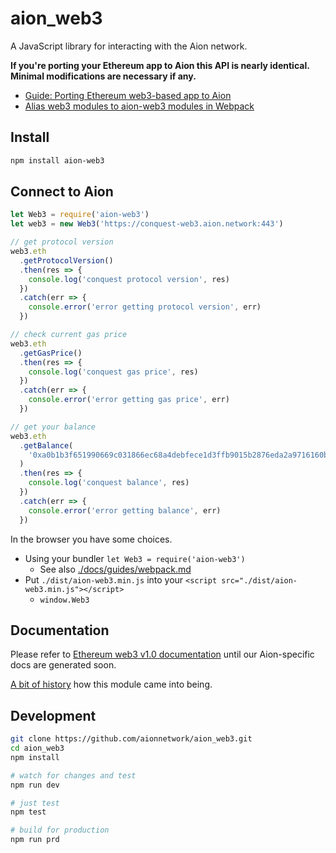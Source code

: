 # aion_web3

A JavaScript library for interacting with the Aion network.

**If you're porting your Ethereum app to Aion this API is nearly identical. Minimal modifications are necessary if any.**

+ [Guide: Porting Ethereum web3-based app to Aion](./docs/guides/porting.md)
+ [Alias web3 modules to aion-web3 modules in Webpack](./docs/guides/webpack.md)

## Install

```sh
npm install aion-web3
```

## Connect to Aion

```js
let Web3 = require('aion-web3')
let web3 = new Web3('https://conquest-web3.aion.network:443')

// get protocol version
web3.eth
  .getProtocolVersion()
  .then(res => {
    console.log('conquest protocol version', res)
  })
  .catch(err => {
    console.error('error getting protocol version', err)
  })

// check current gas price
web3.eth
  .getGasPrice()
  .then(res => {
    console.log('conquest gas price', res)
  })
  .catch(err => {
    console.error('error getting gas price', err)
  })

// get your balance
web3.eth
  .getBalance(
    '0xa0b1b3f651990669c031866ec68a4debfece1d3ffb9015b2876eda2a9716160b'
  )
  .then(res => {
    console.log('conquest balance', res)
  })
  .catch(err => {
    console.error('error getting balance', err)
  })
```

In the browser you have some choices.

+ Using your bundler `let Web3 = require('aion-web3')`
  * See also [./docs/guides/webpack.md](./docs/guides/webpack.md)
+ Put `./dist/aion-web3.min.js` into your `<script src="./dist/aion-web3.min.js"></script>`
  * `window.Web3`

## Documentation

Please refer to [Ethereum web3 v1.0 documentation](https://web3js.readthedocs.io/en/1.0/index.html) until our Aion-specific docs are generated soon.

[A bit of history](https://github.com/aionnetwork/aion_web3/issues/10)  how this module came into being.

## Development

```sh
git clone https://github.com/aionnetwork/aion_web3.git
cd aion_web3
npm install

# watch for changes and test
npm run dev

# just test
npm test

# build for production
npm run prd
```
